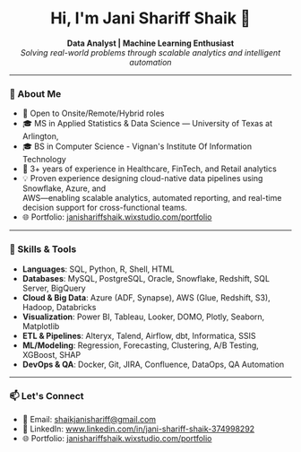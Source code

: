 
<h1 align="center">Hi, I'm Jani Shariff Shaik 👋</h1>

<p align="center">
  <b>Data Analyst | Machine Learning Enthusiast</b><br>
  <i>Solving real-world problems through scalable analytics and intelligent automation</i>
</p>

---

### 💼 About Me

- 📍 Open to Onsite/Remote/Hybrid roles
- 🎓 MS in Applied Statistics & Data Science — University of Texas at Arlington,
- 🎓 BS in Computer Science - Vignan's Institute Of Information Technology
- 🧠 3+ years of experience in Healthcare, FinTech, and Retail analytics
- 💡 Proven experience designing cloud-native data pipelines using Snowflake, Azure, and                                                                  
      AWS—enabling scalable analytics, automated reporting, and real-time decision support for cross-functional teams.
- 🌐 Portfolio: [janishariffshaik.wixstudio.com/portfolio](https://janishariffshaik.wixstudio.com/portfolio)

---

### 🔧 Skills & Tools

- **Languages**: SQL, Python, R, Shell, HTML
- **Databases**: MySQL, PostgreSQL, Oracle, Snowflake, Redshift, SQL Server, BigQuery
- **Cloud & Big Data**: Azure (ADF, Synapse), AWS (Glue, Redshift, S3), Hadoop, Databricks
- **Visualization**: Power BI, Tableau, Looker, DOMO, Plotly, Seaborn, Matplotlib
- **ETL & Pipelines**: Alteryx, Talend, Airflow, dbt, Informatica, SSIS
- **ML/Modeling**: Regression, Forecasting, Clustering, A/B Testing, XGBoost, SHAP
- **DevOps & QA**: Docker, Git, JIRA, Confluence, DataOps, QA Automation

---

### 📫 Let's Connect

- 📧 Email: shaikjanishariff@gmail.com  
- 💼 LinkedIn: www.linkedin.com/in/jani-shariff-shaik-374998292 
- 🌐 Portfolio: [janishariffshaik.wixstudio.com/portfolio](https://janishariffshaik.wixstudio.com/portfolio)
